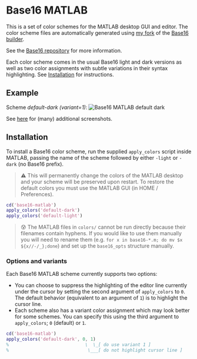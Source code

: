 # Base16 MATLAB

This is a set of color schemes for the MATLAB desktop GUI and editor.
The color scheme files are automatically generated using 
[my fork]() of the 
[Base16 builder](https://github.com/chriskempson/base16-builder).

See the [Base16 repository](https://github.com/chriskempson/base16)
for more information.

Each color scheme comes in the usual Base16 light and dark versions as 
well as two color assignments with subtle variations in their syntax 
highlighting.  See [Installation](#installation) for instructions.

## Example

Scheme _default-dark (variant=1)_:
![Base16 MATLAB default dark](screenshots/base16-default-dark-var.png)

See [here](screenshots/index.md) for (many) additional screenshots.

## Installation

To install a Base16 color scheme, run the supplied `apply_colors` script 
inside MATLAB, passing the name of the scheme followed by 
either `-light` or `-dark` (no Base16 prefix).  

> :warning: This will permanently change the colors of the 
MATLAB desktop and your scheme will be preserved upon restart.  To restore 
the default colors you must use the MATLAB GUI (in HOME /
Preferences).

```matlab
cd('base16-matlab')
apply_colors('default-dark')
apply_colors('default-light')
```

> :cold_sweat: The MATLAB files in `colors/` cannot be run directly 
because their filenames contain hyphens.  If you would like to use them
manually you will need to rename them (e.g. 
`for x in base16-*.m; do mv $x ${x//-/_};done`)
and set up the `base16_opts` structure manually.

### Options and variants

Each Base16 MATLAB scheme currently supports two options:

  - You can choose to suppress the highlighting of the
editor line currently under the cursor 
by setting the second argument of `apply_colors` to `0`.
The default behavior (equivalent to an argument of `1`) is to 
highlight the cursor line.
  - Each scheme also has a variant color assignment which may look
better for some schemes.  You can specify this using the third argument to
`apply_colors`; `0` (default) or `1`.

```matlab
cd('base16-matlab')
apply_colors('default-dark', 0, 1)
%                             \  \_[ do use variant 1 ]
%                              \___[ do not highlight cursor line ]
```


